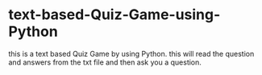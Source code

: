 # text-based-Quiz-Game-using-Python
this is a text based Quiz Game by using Python. this will read the question and answers from the txt file and then ask you a question.
